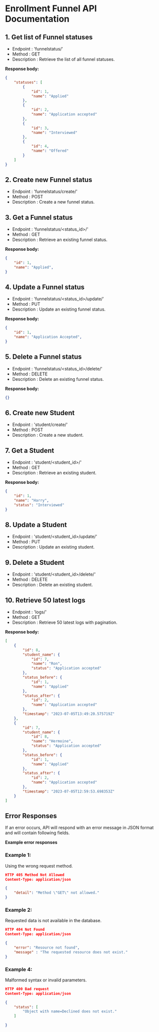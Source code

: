 # Enrollment Funnel API Documentation

## 1. Get list of Funnel statuses
- Endpoint : 'funnelstatus/'
- Method : GET
- Description : Retrieve the list of all funnel statuses.

**Response body:**
````json
{
    "statuses": [
        {
            "id": 1,
            "name": "Applied"
        },
        {
            "id": 2,
            "name": "Application accepted"
        },
        {
            "id": 3,
            "name": "Interviewed"
        },
        {
            "id": 4,
            "name": "Offered"
        }
    ]
}
````

## 2. Create new Funnel status
- Endpoint : 'funnelstatus/create/'
- Method : POST
- Description : Create a new funnel status.

## 3. Get a Funnel status
- Endpoint : 'funnelstatus/<status_id>/'
- Method : GET
- Description : Retrieve an existing funnel status.

**Response body:**
````json
{
    "id": 1,
    "name": "Applied",
}
````

## 4. Update a Funnel status
- Endpoint : 'funnelstatus/<status_id>/update/'
- Method : PUT
- Description : Update an existing funnel status.

**Response body:**
````json
{
    "id": 1,
    "name": "Application Accepted",
}
````

## 5. Delete a Funnel status
- Endpoint : 'funnelstatus/<status_id>/delete/'
- Method : DELETE
- Description : Delete an existing funnel status.

**Response body:**
````json
{}
````

## 6. Create new Student
- Endpoint : 'student/create/'
- Method : POST
- Description : Create a new student.

## 7. Get a Student
- Endpoint : 'student/<student_id>/'
- Method : GET
- Description : Retrieve an existing student.

**Response body:**
````json
{
    "id": 1,
    "name": "Harry",
    "status": "Interviewed"
}
````

## 8. Update a Student
- Endpoint : 'student/<student_id>/update/'
- Method : PUT
- Description : Update an existing student.

## 9. Delete a Student
- Endpoint : 'student/<student_id>/delete/'
- Method : DELETE
- Description : Delete an existing student.

## 10. Retrieve 50 latest logs
- Endpoint : 'logs/'
- Method : GET
- Description : Retrieve 50 latest logs with pagination.

**Response body:**
````json
[
    {
        "id": 8,
        "student_name": {
            "id": 7,
            "name": "Ron",
            "status": "Application accepted"
        },
        "status_before": {
            "id": 1,
            "name": "Applied"
        },
        "status_after": {
            "id": 2,
            "name": "Application accepted"
        },
        "timestamp": "2023-07-05T13:49:20.575719Z"
    },
    {
        "id": 7,
        "student_name": {
            "id": 8,
            "name": "Hermoine",
            "status": "Application accepted"
        },
        "status_before": {
            "id": 1,
            "name": "Applied"
        },
        "status_after": {
            "id": 2,
            "name": "Application accepted"
        },
        "timestamp": "2023-07-05T12:59:53.698353Z"
    }
]

````
## Error Responses

If an error occurs, API will respond with an error message in JSON format and will contain following fields.

**Example error responses**

### Example 1:
Using the wrong request method.
```json
HTTP 405 Method Not Allowed
Content-Type: application/json

{
    "detail": "Method \"GET\" not allowed."
}
```

### Example 2:
Requested data is not available in the database.
```json
HTTP 404 Not Found
Content-Type: application/json

{
    "error": "Resource not found", 
    "message" : "The requested resource does not exist."
}

```

### Example 4:
Malformed syntax or invalid parameters.
```json
HTTP 400 Bad request
Content-Type: application/json

{
    "status": [
        "Object with name=Declined does not exist."
    ]
    
}